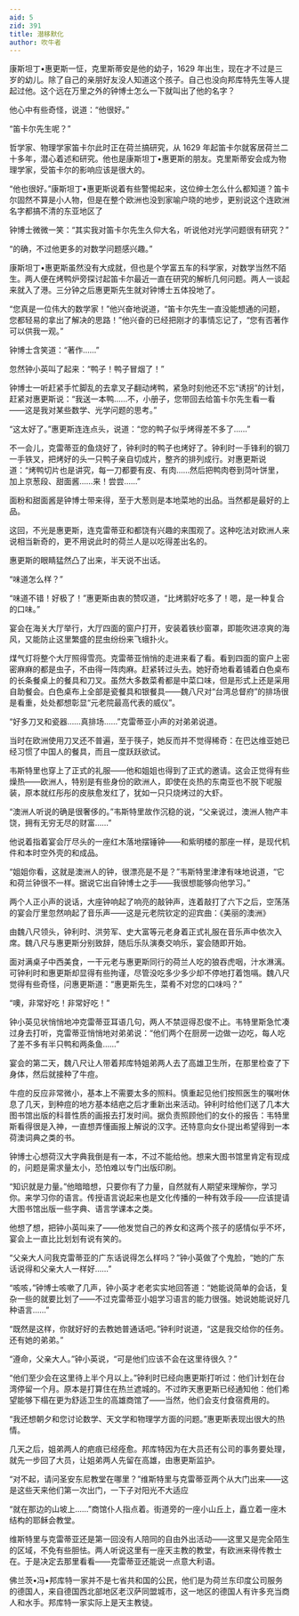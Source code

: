 ```yaml
---
aid: 5
zid: 391
title: 潜移默化
author: 吹牛者
---
```


康斯坦丁•惠更斯一怔，克里斯蒂安是他的幼子，1629 年出生，现在才不过是三岁的幼儿。除了自己的亲朋好友没人知道这个孩子。自己也没向邦库特先生等人提起过他。这个远在万里之外的钟博士怎么一下就叫出了他的名字？

他心中有些奇怪，说道：“他很好。”

“笛卡尔先生呢？”

哲学家、物理学家笛卡尔此时正在荷兰搞研究，从 1629 年起笛卡尔就客居荷兰二十多年，潜心着述和研究。他也是康斯坦丁•惠更斯的朋友。克里斯蒂安会成为物理学家，受笛卡尔的影响应该是很大的。

“他也很好。”康斯坦丁•惠更斯说着有些警惕起来，这位绅士怎么什么都知道？笛卡尔固然不算是小人物，但是在整个欧洲也没到家喻户晓的地步，更别说这个连欧洲名字都搞不清的东亚地区了

钟博士微微一笑：“其实我对笛卡尔先生久仰大名，听说他对光学问题很有研究？”

“的确，不过他更多的对数学问题感兴趣。”

康斯坦丁•惠更斯虽然没有大成就，但也是个学富五车的科学家，对数学当然不陌生。两人便在烤鸭炉旁探讨起笛卡尔最近一直在研究的解析几何问题。两人一谈起来就入了港。三分钟之后惠更斯先生就对钟博士五体投地了。

“您真是一位伟大的数学家！”他兴奋地说道，“笛卡尔先生一直没能想通的问题，您都轻易的拿出了解决的思路！”他兴奋的已经把刚才的事情忘记了，“您有否著作可以供我一观。”

钟博士含笑道：“著作……”

忽然钟小英叫了起来：“鸭子！鸭子冒烟了！”

钟博士一听赶紧手忙脚乱的去拿叉子翻动烤鸭，紧急时刻他还不忘“诱拐”的计划，赶紧对惠更斯说：“我送一本鸭……不，小册子，您带回去给笛卡尔先生看一看——这是我对某些数学、光学问题的思考。”

“这太好了。”惠更斯连连点头，说道：“您的鸭子似乎烤得差不多了……”

不一会儿，克雷蒂亚的鱼烧好了，钟利时的鸭子也烤好了。钟利时一手锋利的钢刀一手铁叉，把烤好的头一只鸭子亲自切成片，整齐的排列成行。对惠更斯说道：“烤鸭切片也是讲究，每一刀都要有皮、有肉……然后把鸭肉卷到菏叶饼里，加上京葱段、甜面酱……来！尝尝……”

面粉和甜面酱是钟博士带来得，至于大葱则是本地菜地的出品。当然都是最好的上品。

这回，不光是惠更斯，连克雷蒂亚和都饶有兴趣的来围观了。这种吃法对欧洲人来说相当新奇的，更不用说此时的荷兰人是以吃得差出名的。

惠更斯的眼睛猛然凸了出来，半天说不出话。

“味道怎么样？”

“味道不错！好极了！”惠更斯由衷的赞叹道，“比烤鹅好吃多了！嗯，是一种复合的口味。”

宴会在海关大厅举行，大厅四面的窗户打开，安装着铁纱窗罩，即能吹进凉爽的海风，又能防止这里繁盛的昆虫纷纷来飞蛾扑火。

煤气灯将整个大厅照得雪亮。克雷蒂亚悄悄的走进来看了看。看到四面的窗户上密密麻麻的都是虫子，不由得一阵肉麻。赶紧转过头去。她好奇地看着铺着白色桌布的长条餐桌上的餐具和刀叉。虽然大多数菜肴都是中菜口味，但是形式上还是采用自助餐会。白色桌布上全部是瓷餐具和银餐具——魏八尺对“台湾总督府”的排场很是看重，处处都想彰显“元老院最高代表的威仪”。

“好多刀叉和瓷器……真排场……”克雷蒂亚小声的对弟弟说道。

当时在欧洲使用刀叉还不普遍，至于筷子，她反而并不觉得稀奇：在巴达维亚她已经习惯了中国人的餐具，而且一度跃跃欲试。

韦斯特里也穿上了正式的礼服——他和姐姐也得到了正式的邀请。这会正觉得有些燥热——欧洲人，特别是有些身份的欧洲人，即使在炎热的东南亚也不脱下呢服装，原本就红彤彤的皮肤愈发红了，犹如一只只烧烤过的大虾。

“澳洲人听说的确是很奢侈的。”韦斯特里故作沉稳的说，“父亲说过，澳洲人物产丰饶，拥有无穷无尽的财富……”

他说着指着宴会厅尽头的一座红木落地摆锤钟——和紫明楼的那座一样，是现代机件和本时空外壳的和成品。

“姐姐你看，这就是澳洲人的钟，很漂亮是不是？”韦斯特里津津有味地说道，“它和荷兰钟很不一样。据说它出自钟博士之手——我很想能够向他学习。”

两个人正小声的说话，大座钟响起了响亮的敲钟声，连着敲打了六下之后，空荡荡的宴会厅里忽然响起了音乐声——这是元老院钦定的迎宾曲：《美丽的澳洲》

由魏八尺领头，钟利时、洪劳军、史大富等元老身着正式礼服在音乐声中依次入席。魏八尺与惠更斯分别致辞，随后乐队演奏交响乐，宴会随即开始。

面对满桌子中西美食，一干元老与惠更斯同行的荷兰人吃的狼吞虎咽，汁水淋漓。可钟利时和惠更斯却显得有些拘谨，尽管没吃多少多少却不停地打着饱嗝。魏八尺觉得有些奇怪，问惠更斯道：“惠更斯先生，菜肴不对您的口味吗？”

“噢，非常好吃！非常好吃！”

钟小英见状悄悄地冲克雷蒂亚耳语几句，两人不禁逗得忍俊不止。韦特里斯急忙凑过身去打听，克雷蒂亚悄悄地对弟弟说：“他们两个在厨房一边做一边吃，每人吃了差不多有半只鸭和两条鱼……”

宴会的第二天，魏八尺让人带着邦库特姐弟两人去了高雄卫生所，在那里检查了下身体，然后就接种了牛痘。

牛痘的反应非常微小，基本上不需要太多的照料。慎重起见他们按照医生的嘱咐休息了几天，到种痘的地方基本结疤之后才重新出来活动。钟利时给他们送了几本大图书馆出版的科普性质的画报去打发时间。据负责照顾他们的女仆的报告：韦特里斯看得很是入神，一直想弄懂画报上解说的汉字。还特意向女仆提出希望得到一本荷澳词典之类的书。

钟博士心想荷汉大字典我倒是有一本，不过不能给他。想来大图书馆里肯定有现成的，问题是需求量太小，恐怕难以专门出版印刷。

“知识就是力量。”他暗暗想，只要你有了力量，自然就有人期望来理解你，学习你。来学习你的语言。传授语言说起来也是文化传播的一种有效手段——应该提请大图书馆出版一些字典、语言学课本之类。

他想了想，把钟小英叫来了——他发觉自己的养女和这两个孩子的感情似乎不坏，宴会上一直比比划划有说有笑的。

“父亲大人问我克雷蒂亚的广东话说得怎么样吗？”钟小英做了个鬼脸，“她的广东话说得和父亲大人一样好……”

“咳咳，”钟博士咳嗽了几声，钟小英才老老实实地回答道：“她能说简单的会话，复杂一些的就要比划了——不过克雷蒂亚小姐学习语言的能力很强。她说她能说好几种语言……”

“既然是这样，你就好好的去教她普通话吧。”钟利时说道，“这是我交给你的任务。还有她的弟弟。”

“遵命，父亲大人。”钟小英说，“可是他们应该不会在这里待很久？”

“他们至少会在这里待上半个月以上。”钟利时已经向惠更斯打听过：他们计划在台湾停留一个月。原本是打算住在热兰遮城的。不过昨天惠更斯已经通知他：他们希望能够下榻在更为舒适卫生的高雄商馆了——当然，他们会支付食宿费用的。

“我还想朝夕和您讨论数学、天文学和物理学方面的问题。”惠更斯表现出很大的热情。

几天之后，姐弟两人的疤痕已经痊愈。邦库特因为在大员还有公司的事务要处理，就先一步回了大员，让姐弟两人先留在高雄，由惠更斯监护。

“对不起，请问圣安东尼教堂在哪里？”维斯特里与克雷蒂亚两个从大门出来——这是这些天来他们第一次出门，一下子对阳光不大适应

“就在那边的山坡上……”商馆仆人指点着。街道旁的一座小山丘上，矗立着一座木结构的耶稣会教堂。

维斯特里与克雷蒂亚还是第一回没有人陪同的自由外出活动——这里又是完全陌生的区域，不免有些胆怯。两人听说这里有一座天主教的教堂，有欧洲来得传教士在。于是决定去那里看看——克雷蒂亚还能说一点意大利语。

佛兰茨•冯•邦库特一家并不是七省共和国的公民，他们是为荷兰东印度公司服务的德国人，来自德国西北部地区老汉萨同盟城市，这一地区的德国人有许多充当商人和水手。邦库特一家实际上是天主教徒。
